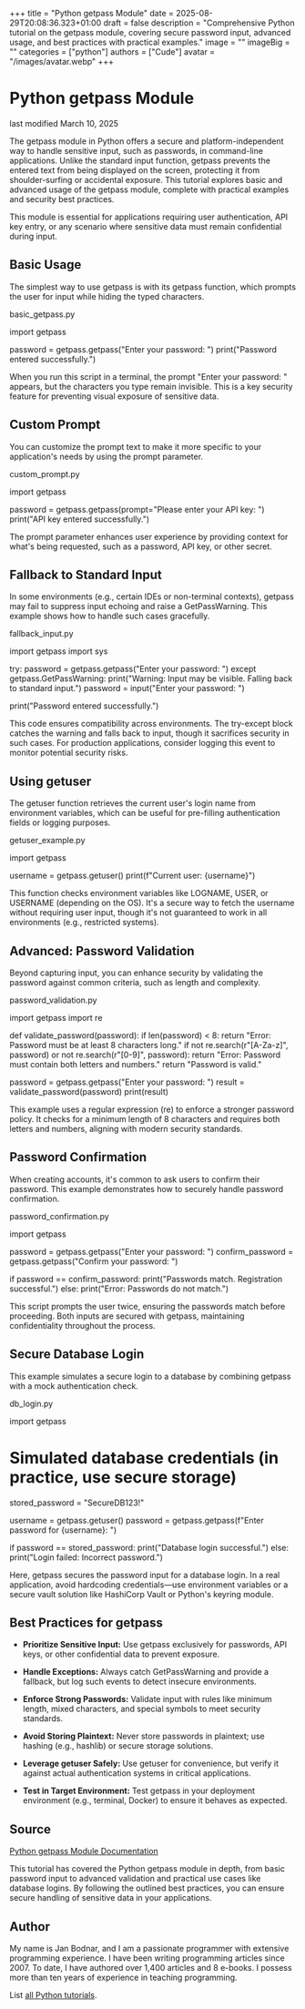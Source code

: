 +++
title = "Python getpass Module"
date = 2025-08-29T20:08:36.323+01:00
draft = false
description = "Comprehensive Python tutorial on the getpass module, covering secure password input, advanced usage, and best practices with practical examples."
image = ""
imageBig = ""
categories = ["python"]
authors = ["Cude"]
avatar = "/images/avatar.webp"
+++

# Python getpass Module

last modified March 10, 2025

The getpass module in Python offers a secure and
platform-independent way to handle sensitive input, such as passwords, in
command-line applications. Unlike the standard input function,
getpass prevents the entered text from being displayed on the
screen, protecting it from shoulder-surfing or accidental exposure. This
tutorial explores basic and advanced usage of the getpass module,
complete with practical examples and security best practices.

This module is essential for applications requiring user authentication, API key
entry, or any scenario where sensitive data must remain confidential during
input.

## Basic Usage

The simplest way to use getpass is with its getpass
function, which prompts the user for input while hiding the typed characters.

basic_getpass.py
  

import getpass

password = getpass.getpass("Enter your password: ")
print("Password entered successfully.")

When you run this script in a terminal, the prompt "Enter your password: " appears, but the characters you type remain invisible. This is a key security feature for preventing visual exposure of sensitive data.

## Custom Prompt

You can customize the prompt text to make it more specific to your application's
needs by using the prompt parameter.

custom_prompt.py
  

import getpass

password = getpass.getpass(prompt="Please enter your API key: ")
print("API key entered successfully.")

The prompt parameter enhances user experience by providing context
for what's being requested, such as a password, API key, or other secret.

## Fallback to Standard Input

In some environments (e.g., certain IDEs or non-terminal contexts),
getpass may fail to suppress input echoing and raise a
GetPassWarning. This example shows how to handle such cases
gracefully.

fallback_input.py
  

import getpass
import sys

try:
    password = getpass.getpass("Enter your password: ")
except getpass.GetPassWarning:
    print("Warning: Input may be visible. Falling back to standard input.")
    password = input("Enter your password: ")

print("Password entered successfully.")

This code ensures compatibility across environments. The try-except
block catches the warning and falls back to input, though it
sacrifices security in such cases. For production applications, consider logging
this event to monitor potential security risks.

## Using getuser

The getuser function retrieves the current user's login name from
environment variables, which can be useful for pre-filling authentication fields
or logging purposes.

getuser_example.py
  

import getpass

username = getpass.getuser()
print(f"Current user: {username}")

This function checks environment variables like LOGNAME,
USER, or USERNAME (depending on the OS). It's a secure
way to fetch the username without requiring user input, though it's not
guaranteed to work in all environments (e.g., restricted systems).

## Advanced: Password Validation

Beyond capturing input, you can enhance security by validating the password
against common criteria, such as length and complexity.

password_validation.py
  

import getpass
import re

def validate_password(password):
    if len(password) &lt; 8:
        return "Error: Password must be at least 8 characters long."
    if not re.search(r"[A-Za-z]", password) or not re.search(r"[0-9]", password):
        return "Error: Password must contain both letters and numbers."
    return "Password is valid."

password = getpass.getpass("Enter your password: ")
result = validate_password(password)
print(result)

This example uses a regular expression (re) to enforce a stronger
password policy. It checks for a minimum length of 8 characters and requires
both letters and numbers, aligning with modern security standards.

## Password Confirmation

When creating accounts, it's common to ask users to confirm their password. This
example demonstrates how to securely handle password confirmation.

password_confirmation.py
  

import getpass

password = getpass.getpass("Enter your password: ")
confirm_password = getpass.getpass("Confirm your password: ")

if password == confirm_password:
    print("Passwords match. Registration successful.")
else:
    print("Error: Passwords do not match.")

This script prompts the user twice, ensuring the passwords match before
proceeding. Both inputs are secured with getpass, maintaining
confidentiality throughout the process.

## Secure Database Login

This example simulates a secure login to a database by combining
getpass with a mock authentication check.

db_login.py
  

import getpass

# Simulated database credentials (in practice, use secure storage)
stored_password = "SecureDB123!"

username = getpass.getuser()
password = getpass.getpass(f"Enter password for {username}: ")

if password == stored_password:
    print("Database login successful.")
else:
    print("Login failed: Incorrect password.")

Here, getpass secures the password input for a database login. In a
real application, avoid hardcoding credentials—use environment variables or a
secure vault solution like HashiCorp Vault or Python's keyring
module.

## Best Practices for getpass

- **Prioritize Sensitive Input:** Use getpass exclusively for passwords, API keys, or other confidential data to prevent exposure.

- **Handle Exceptions:** Always catch GetPassWarning and provide a fallback, but log such events to detect insecure environments.

- **Enforce Strong Passwords:** Validate input with rules like minimum length, mixed characters, and special symbols to meet security standards.

- **Avoid Storing Plaintext:** Never store passwords in plaintext; use hashing (e.g., hashlib) or secure storage solutions.

- **Leverage getuser Safely:** Use getuser for convenience, but verify it against actual authentication systems in critical applications.

- **Test in Target Environment:** Test getpass in your deployment environment (e.g., terminal, Docker) to ensure it behaves as expected.

## Source

[Python getpass Module Documentation](https://docs.python.org/3/library/getpass.html)

This tutorial has covered the Python getpass module in depth, from
basic password input to advanced validation and practical use cases like
database logins. By following the outlined best practices, you can ensure secure
handling of sensitive data in your applications.

## Author

My name is Jan Bodnar, and I am a passionate programmer with extensive
programming experience. I have been writing programming articles since 2007.
To date, I have authored over 1,400 articles and 8 e-books. I possess more
than ten years of experience in teaching programming.

List [all Python tutorials](/python/).